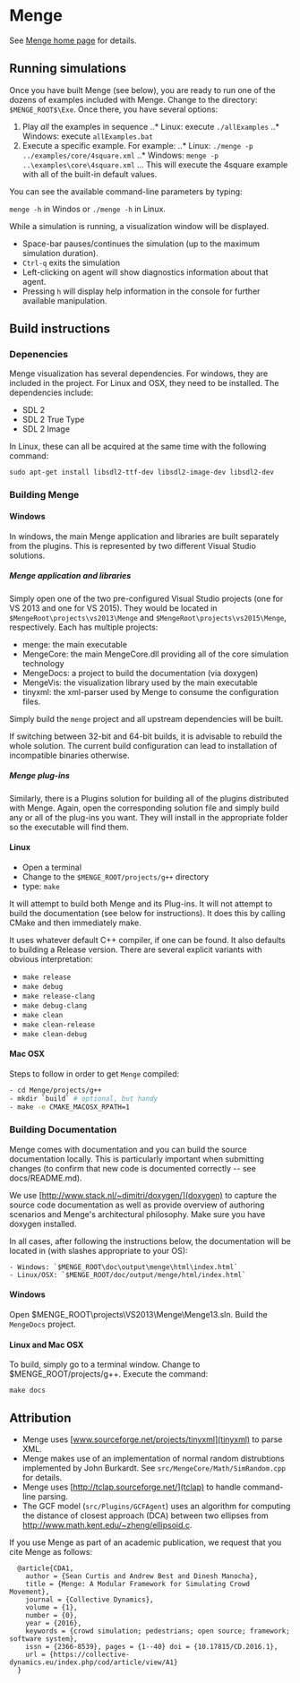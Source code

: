 # Menge

See [Menge home page](http://gamma.cs.unc.edu/Menge/) for details.

## Running simulations

Once you have built Menge (see below), you are ready to run one of the dozens of examples included
with Menge.  Change to the directory: `$MENGE_ROOT$\Exe`.  Once there, you have several options:

1. Play *all* the examples in sequence
..* Linux: execute `./allExamples`
..* Windows: execute `allExamples.bat`  
2. Execute a specific example.  For example: 
..* Linux: `./menge -p ../examples/core/4square.xml`
..* Windows: `menge -p ..\examples\core\4square.xml`
... This will execute the 4square example with all of the built-in default values.

You can see the available command-line parameters by typing:

`menge -h` in Windos or `./menge -h` in Linux.

While a simulation is running, a visualization window will be displayed.

* Space-bar pauses/continues the simulation (up to the maximum simulation duration).
* `Ctrl-q` exits the simulation
* Left-clicking on agent will show diagnostics information about that agent.
* Pressing `h` will display help information in the console for further available manipulation.

## Build instructions

### Depenencies

Menge visualization has several dependencies.  For windows, they are included in the project. For
Linux and OSX, they need to be installed.  The dependencies include:

  - SDL 2
  - SDL 2 True Type
  - SDL 2 Image
  
In Linux, these can all be acquired at the same time with the following command:

  `sudo apt-get install libsdl2-ttf-dev libsdl2-image-dev libsdl2-dev`

### Building Menge

#### Windows

In windows, the main Menge application and libraries are built separately from the plugins. This is
represented by two different Visual Studio solutions.

##### Menge application and libraries

Simply open one of the two pre-configured Visual Studio projects (one for VS 2013 and one for VS
2015). They would be located in `$MengeRoot\projects\vs2013\Menge` and
`$MengeRoot\projects\vs2015\Menge`, respectively. Each has multiple projects:

  - menge: the main executable
  - MengeCore: the main MengeCore.dll providing all of the core simulation technology
  - MengeDocs: a project to build the documentation (via doxygen)
  - MengeVis: the visualization library used by the main executable
  - tinyxml: the xml-parser used by Menge to consume the configuration files.
  
Simply build the `menge` project and all upstream dependencies will be built.

If switching between 32-bit and 64-bit builds, it is advisable to rebuild the whole solution. The
current build configuration can lead to installation of incompatible binaries otherwise.

##### Menge plug-ins

Similarly, there is a Plugins solution for building all of the plugins distributed with Menge. 
Again, open the corresponding solution file and simply build any or all of the plug-ins you want.
They will install in the appropriate folder so the executable will find them.


#### Linux

  - Open a terminal
  - Change to the `$MENGE_ROOT/projects/g++` directory
  - type: `make`
  
It will attempt to build both Menge and its Plug-ins.  It will not attempt to build the
documentation (see below for instructions).  It does this by calling CMake and then
immediately make.

It uses whatever default C++ compiler, if one can be found.  It also defaults to building a
Release version.  There are several explicit variants with obvious interpretation:

  - `make release`
  - `make debug`
  - `make release-clang`
  - `make debug-clang`
  - `make clean`
  - `make clean-release`
  - `make clean-debug`

#### Mac OSX

Steps to follow in order to get `Menge` compiled:

```bash
- cd Menge/projects/g++
- mkdir `build` # optional, but handy
- make -e CMAKE_MACOSX_RPATH=1
```

### Building Documentation

Menge comes with documentation and you can build the source documentation locally.  This is
particularly important when submitting changes (to confirm that new code is documented 
correctly -- see docs/README.md).

We use [http://www.stack.nl/~dimitri/doxygen/](doxygen) to capture the source code documentation
as well as provide overview of authoring scenarios and Menge's architectural philosophy. Make
sure you have doxygen installed.  

In all cases, after following the instructions below, the documentation will be located in (with
slashes appropriate to your OS):

	- Windows: `$MENGE_ROOT\doc\output\menge\html\index.html`
	- Linux/OSX: `$MENGE_ROOT/doc/output/menge/html/index.html`

#### Windows

Open $MENGE_ROOT\projects\VS2013\Menge\Menge13.sln.  Build the `MengeDocs` project.
   
#### Linux and Mac OSX

To build, simply go to a terminal window. Change to $MENGE_ROOT/projects/g++.  Execute the command:

   `make docs`
   
## Attribution

- Menge uses [www.sourceforge.net/projects/tinyxml](tinyxml) to parse XML.
- Menge makes use of an implementation of normal random distrubtions implemented by John Burkardt.
  See `src/MengeCore/Math/SimRandom.cpp` for details.
- Menge uses [http://tclap.sourceforge.net/](tclap) to handle command-line parsing.
- The GCF model (`src/Plugins/GCFAgent`) uses an algorithm for computing the distance of closest
  approach (DCA) between two ellipses from http://www.math.kent.edu/~zheng/ellipsoid.c.

If you use Menge as part of an academic publication, we request that you cite Menge as follows:

```
  @article{CDA1,
	author = {Sean Curtis and Andrew Best and Dinesh Manocha},
	title = {Menge: A Modular Framework for Simulating Crowd Movement},
	journal = {Collective Dynamics},
	volume = {1},
	number = {0},
	year = {2016},
	keywords = {crowd simulation; pedestrians; open source; framework; software system},
	issn = {2366-8539},	pages = {1--40}	doi = {10.17815/CD.2016.1},
	url = {https://collective-dynamics.eu/index.php/cod/article/view/A1}
  }
```

